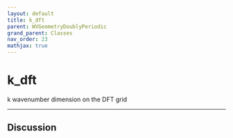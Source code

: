 ```yaml
---
layout: default
title: k_dft
parent: WVGeometryDoublyPeriodic
grand_parent: Classes
nav_order: 23
mathjax: true
---
```


#  k_dft

k wavenumber dimension on the DFT grid


---

## Discussion

  
